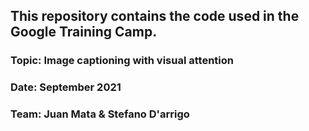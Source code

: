 ## This repository contains the code used in the Google Training Camp.

### **Topic:** Image captioning with visual attention
### **Date:** September 2021
### **Team:** Juan Mata & Stefano D'arrigo
